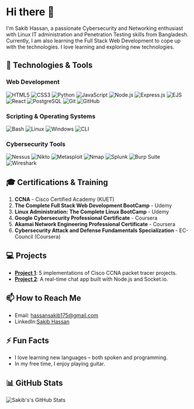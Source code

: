 # Hi there 👋

I'm Sakib Hassan, a passionate Cybersecurity and Networking enthusiast with Linux IT administration and Penetration Testing skills from Bangladesh. Currently, I am also learning the Full Stack Web Development to cope up with the technologies. I love learning and exploring new technologies.

## 🔧 Technologies & Tools

### Web Development
![HTML5](https://img.shields.io/badge/HTML5-333333?style=for-the-badge&logo=html5)
![CSS3](https://img.shields.io/badge/CSS3-333333?style=for-the-badge&logo=css3&logoColor=1572B6)
![Python](https://img.shields.io/badge/-Python-333333?style=flat&logo=python)
![JavaScript](https://img.shields.io/badge/JavaScript-333333?style=for-the-badge&logo=javascript)
![Node.js](https://img.shields.io/badge/Node.js-333333?style=for-the-badge&logo=node.js)
![Express.js](https://img.shields.io/badge/Express.js-333333?style=for-the-badge&logo=express)
![EJS](https://img.shields.io/badge/EJS-333333?style=for-the-badge&logo=javascript)
![React](https://img.shields.io/badge/React-333333?style=for-the-badge&logo=react)
![PostgreSQL](https://img.shields.io/badge/PostgreSQL-333333?style=for-the-badge&logo=postgresql)
![Git](https://img.shields.io/badge/Git-333333?style=for-the-badge&logo=git)
![GitHub](https://img.shields.io/badge/GitHub-333333?style=for-the-badge&logo=github)

### Scripting & Operating Systems
![Bash](https://img.shields.io/badge/Bash-333333?style=for-the-badge&logo=gnu-bash)
![Linux](https://img.shields.io/badge/Linux-333333?style=for-the-badge&logo=linux)
![Windows](https://img.shields.io/badge/Windows-333333?style=for-the-badge&logo=windows)
![CLI](https://img.shields.io/badge/CLI-333333?style=for-the-badge&logo=windowsterminal)

### Cybersecurity Tools
![Nessus](https://img.shields.io/badge/Nessus-333333?style=for-the-badge&logo=tenable)
![Nikto](https://img.shields.io/badge/-Nikto-333333?style=flat&logo=linux)
![Metasploit](https://img.shields.io/badge/Metasploit-333333?style=for-the-badge&logo=metasploit)
![Nmap](https://img.shields.io/badge/Nmap-333333?style=for-the-badge&logo=nmap)
![Splunk](https://img.shields.io/badge/Splunk-333333?style=for-the-badge&logo=splunk)
![Burp Suite](https://img.shields.io/badge/Burp_Suite-333333?style=for-the-badge&logo=burpsuite)
![Wireshark](https://img.shields.io/badge/Wireshark-333333?style=for-the-badge&logo=wireshark)

## 🎓 Certifications & Training

1. **CCNA** - Cisco Certified Academy (KUET)
2. **The Complete Full Stack Web Development BootCamp** - Udemy
3. **Linux Administration: The Complete Linux BootCamp** - Udemy
4. **Google Cybersecurity Professional Certificate** - Coursera
5. **Akamai Network Engineering Professional Certificate** - Coursera
6. **Cybersecurity Attack and Defense Fundamentals Specialization** - EC-Council (Coursera)

## 💻 Projects

- **[Project 1](https://github.com/janedoe/project1)**: 5 implementations of Cisco CCNA packet tracer projects.
- **[Project 2](https://github.com/janedoe/project2)**: A real-time chat app built with Node.js and Socket.io.

## 📫 How to Reach Me

- Email: [hassansakib175@gmail.com](mailto:hassansakib175@gmail.com)
- LinkedIn:[Sakib Hassan](https://www.linkedin.com/in/prangon59/)

## ⚡ Fun Facts

- I love learning new languages – both spoken and programming.
- In my free time, I enjoy playing guitar.


## 📊 GitHub Stats

![Sakib's's GitHub Stats](https://github-readme-stats.vercel.app/api?username=prangon59&show_icons=true&theme=radical)
